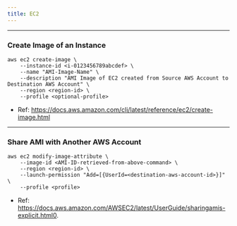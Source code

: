 ```yaml
---
title: EC2
---
```


----
### Create Image of an Instance

```shell
aws ec2 create-image \
    --instance-id <i-0123456789abcdef> \
    --name "AMI-Image-Name" \
    --description "AMI Image of EC2 created from Source AWS Account to Destination AWS Account" \
    --region <region-id> \
    --profile <optional-profile>
```

- Ref: https://docs.aws.amazon.com/cli/latest/reference/ec2/create-image.html

----
### Share AMI with Another AWS Account

```shell
aws ec2 modify-image-attribute \
    --image-id <AMI-ID-retrieved-from-above-command> \
    --region <region-id> \
    --launch-permission "Add=[{UserId=<destination-aws-account-id>}]" \
    --profile <profile>
```

- Ref: https://docs.aws.amazon.com/AWSEC2/latest/UserGuide/sharingamis-explicit.html0.

